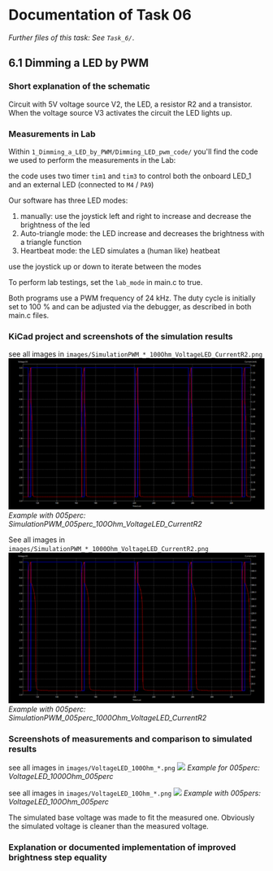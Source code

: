 # Documentation of Task 06
_Further files of this task: See `Task_6/`_.

## 6.1 Dimming a LED by PWM


### Short explanation of the schematic
Circuit with 5V voltage source V2, the LED, a resistor R2 and a transistor. When the voltage source V3 activates the circuit the LED lights up.

### Measurements in Lab

Within `1_Dimming_a_LED_by_PWM/Dimming_LED_pwm_code/` you'll find the code we used to perform the measurements in the Lab:

the code uses two timer `tim1` and `tim3` to control both the onboard LED_1 and an external LED (connected to `M4` / `PA9`)

Our software has three LED modes: 
1. manually: use the joystick left and right to increase and decrease the brightness of the led
2. Auto-triangle mode: the LED increase and decreases the brightness with a triangle function
3. Heartbeat mode: the LED simulates a (human like) heatbeat

use the joystick up or down to iterate between the modes

To perform lab testings, set the `lab_mode` in main.c to true.

Both programs use a PWM frequency of 24 kHz. The duty cycle is initially set to 100 % and can be adjusted via the debugger, as described in both main.c files.

### KiCad project and screenshots of the simulation results
see all images in `images/SimulationPWM_*_100Ohm_VoltageLED_CurrentR2.png` 
![](images/SimulationPWM_005perc_100Ohm_VoltageLED_CurrentR2.png)
*Example with 005perc: SimulationPWM_005perc_100Ohm_VoltageLED_CurrentR2*

See all images in `images/SimulationPWM_*_1000Ohm_VoltageLED_CurrentR2.png`
![](images/SimulationPWM_005perc_1000Ohm_VoltageLED_CurrentR2.png)
*Example with 005perc: SimulationPWM_005perc_1000Ohm_VoltageLED_CurrentR2*


### Screenshots of measurements and comparison to simulated results
see all images in `images/VoltageLED_100Ohm_*.png` 
![](images/VoltageLED_1000Ohm_005perc.png)
*Example for 005perc: VoltageLED_1000Ohm_005perc*

see all images in `images/VoltageLED_10Ohm_*.png`
![](images/VoltageLED_100Ohm_005perc.png)
*Example with 005pers: VoltageLED_100Ohm_005perc*

The simulated base voltage was made to fit the measured one. Obviously the simulated voltage is cleaner than the measured voltage.

### Explanation or documented implementation of improved brightness step equality
